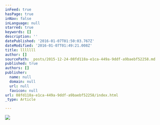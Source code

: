 ```yaml
---
inFeed: true
hasPage: true
inNav: false
inLanguage: null
starred: true
keywords: []
description: ''
datePublished: '2016-01-07T01:50:03.767Z'
dateModified: '2016-01-07T01:49:21.008Z'
title: lllllll
author: []
sourcePath: _posts/2015-12-24-08fd118a-e1ca-449a-9ddf-a9baebf52258.md
published: true
authors: []
publisher:
  name: null
  domain: null
  url: null
  favicon: null
url: 08fd118a-e1ca-449a-9ddf-a9baebf52258/index.html
_type: Article

---
```

![](https://s3-us-west-2.amazonaws.com/the-grid-img/p/6a6ce10c4874ee1f400ab0912aba9c695973da63.jpg)